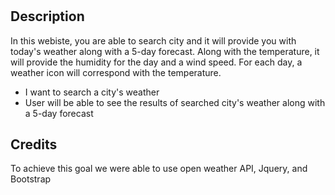 # <Weather Forecast Website>

## Description

In this webiste, you are able to search city and it will provide you with today's weather along with a 5-day forecast. Along with the temperature, it will provide the humidity for the day and a wind speed. For each day, a weather icon will correspond with the temperature. 

- I want to search a city's weather
- User will be able to see the results of searched city's weather along with a 5-day forecast 

## Credits

To achieve this goal we were able to use open weather API, Jquery, and Bootstrap 
